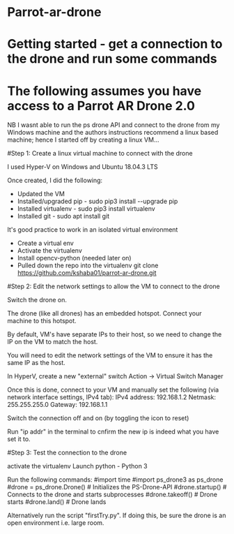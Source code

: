 # Parrot-ar-drone
# Getting started - get a connection to the drone and run some commands
# The following assumes you have access to a Parrot AR Drone 2.0

NB I wasnt able to run the ps drone API and connect to the drone from my Windows machine and the authors instructions recommend a linux based machine; 
hence I started off by creating a linux VM...

#Step 1: Create a linux virtual machine to connect with the drone

I used Hyper-V on Windows and Ubuntu 18.04.3 LTS

Once created, I did the following:

- Updated the VM
- Installed/upgraded pip - sudo pip3 install --upgrade pip
- Installed virtualenv - sudo pip3 install virtualenv
- Installed git - sudo apt install git

It's good practice to work in an isolated virtual environment
- Create a virtual env
- Activate the virtualenv
- Install opencv-python (needed later on)
- Pulled down the repo into the virtualenv git clone https://github.com/kshaba01/parrot-ar-drone.git


#Step 2: Edit the network settings to allow the VM to connect to the drone 

Switch the drone on. 

The drone (like all drones) has an embedded hotspot. Connect your machine to this hotspot. 

By default, VM's have separate IPs to their host, so we need to change the IP on the VM to match the host. 

You will need to edit the network settings of the VM to ensure it has the same IP as the host.

In HyperV, create a new "external" switch Action -> Virtual Switch Manager 

Once this is done, connect to your VM and manually set the following (via network interface settings, IPv4 tab):
IPv4 address: 192.168.1.2
Netmask: 255.255.255.0
Gateway: 192.168.1.1 

Switch the connection off and on (by toggling the icon to reset)

Run "ip addr" in the terminal to cnfirm the new ip is indeed what you have set it to. 

#Step 3: Test the connection to the drone

activate the virtualenv
Launch python - Python 3

Run the following commands:
#import time
#import ps_drone3 as ps_drone
#drone = ps_drone.Drone()       # Initializes the PS-Drone-API
#drone.startup()                # Connects to the drone and starts subprocesses
#drone.takeoff()                # Drone starts
#drone.land()                   # Drone lands

Alternatively run the script "firstTry.py". If doing this, be sure the drone is an open environment i.e. large room. 


